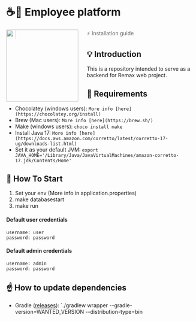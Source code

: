 # ☕🚀 Employee platform

<img src="https://image.winudf.com/v2/image/Y29tLnNwcmluZy5zcHJpbmdib290X2ljb25fMTUzOTg5MTA2NV8wMzE/icon.png?w=170&fakeurl=1" align="left" width="192px" height="192px"/>
<img align="left" width="0" height="192px" hspace="10"/>

> ⚡ Installation guide

## 💡 Introduction

This is a repository intended to serve as a backend for Remax web project.

## 🧱 Requirements

- Chocolatey (windows users): `More info [here](https://chocolatey.org/install)`
- Brew (Mac users): `More info [here](https://brew.sh/)`
- Make (windows users): `choco install make`
- Install Java 17: `More info [here](https://docs.aws.amazon.com/corretto/latest/corretto-17-ug/downloads-list.html)`
- Set it as your default
  JVM: `export JAVA_HOME='/Library/Java/JavaVirtualMachines/amazon-corretto-17.jdk/Contents/Home'`

## 🏁 How To Start

1. Set your env (More info in application.properties)
2. make databasestart
3. make run

#### Default user credentials
```
username: user
password: password
```

#### Default admin credentials
```
username: admin
password: password
```

## ☝️ How to update dependencies

- Gradle ([releases](https://gradle.org/releases/)): `./gradlew wrapper --gradle-version=WANTED_VERSION
  --distribution-type=bin
